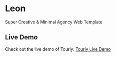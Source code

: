 # Leon
Super Creative &amp; Minimal Agency Web Template

## Live Demo

Check out the live demo of Tourly: [Tourly Live Demo](https://zyadelnaghy.github.io/Leon/)
